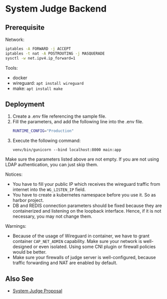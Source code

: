 # System Judge Backend

## Prerequisite

Network:
```sh
iptables -A FORWARD -j ACCEPT
iptables -t nat -A POSTROUTING -j MASQUERADE
sysctl -w net.ipv4.ip_forward=1
```

Tools:
- docker
- wireguard: `apt install wireguard`
- make: `apt install make`

## Deployment

1. Create a .env file referencing the sample file.
2. Fill the parameters, and add the following line into the .env file.
    ```sh
    RUNTIME_CONFIG="Production"
    ```
3. Execute the following command:
    ```
    venv/bin/gunicorn --bind localhost:8000 main:app
    ```

Make sure the parameters listed above are not empty.
If you are not using LDAP authentication, you can just skip them.

Notices:
- You have to fill your public IP which receives the wireguard traffic from internet into the `WG_LISTEN_IP` field.
- You have to create a kubernetes namespace before you use it. So as harbor project.
- DB and REDIS connection parameters should be fixed because they are containerized and listening on the loopback interface. Hence, if it is not necessary, you may not change them.

Warnings:
- Because of the usage of Wireguard in container, we have to grant container `CAP_NET_ADMIN` capability. Make sure your network is well-designed or even isolated. Using some CNI plugin or firewall policies would be better.
- Make sure your firewalls of judge server is well-configured, because traffic forwarding and NAT are enabled by default.

## Also See

- [System Judge Proposal](https://sandb0x.tw/b/system-judge.md)
